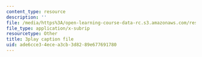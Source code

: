 ```yaml
---
content_type: resource
description: ''
file: /media/https%3A/open-learning-course-data-rc.s3.amazonaws.com/res-6-012-introduction-to-probability-spring-2018/ade6cce34ecea3cb3d8289e677691780_pA83XtLeVig.srt
file_type: application/x-subrip
resourcetype: Other
title: 3play caption file
uid: ade6cce3-4ece-a3cb-3d82-89e677691780
---
```

